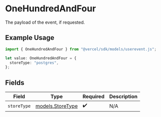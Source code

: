 # OneHundredAndFour

The payload of the event, if requested.

## Example Usage

```typescript
import { OneHundredAndFour } from "@vercel/sdk/models/userevent.js";

let value: OneHundredAndFour = {
  storeType: "postgres",
};
```

## Fields

| Field                                      | Type                                       | Required                                   | Description                                |
| ------------------------------------------ | ------------------------------------------ | ------------------------------------------ | ------------------------------------------ |
| `storeType`                                | [models.StoreType](../models/storetype.md) | :heavy_check_mark:                         | N/A                                        |